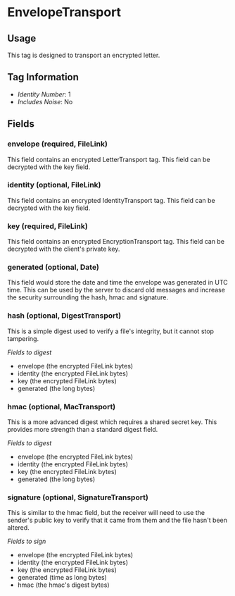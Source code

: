 # EnvelopeTransport

## Usage

This tag is designed to transport an encrypted letter.

## Tag Information

- *Identity Number*: 1
- *Includes Noise*: No

## Fields

### envelope (required, FileLink)

This field contains an encrypted LetterTransport tag.  This field can be decrypted with the key field.

### identity (optional, FileLink)

This field contains an encrypted IdentityTransport tag.  This field can be decrypted with the key field.

### key (required, FileLink)

This field contains an encrypted EncryptionTransport tag.  This field can be decrypted with the client's private key.

### generated (optional, Date)

This field would store the date and time the envelope was generated in UTC time.  This can be used by the server to discard old messages and increase the security surrounding the hash, hmac and signature.

### hash (optional, DigestTransport)

This is a simple digest used to verify a file's integrity, but it cannot stop tampering.

*Fields to digest*

- envelope (the encrypted FileLink bytes)
- identity (the encrypted FileLink bytes)
- key (the encrypted FileLink bytes)
- generated (the long bytes)

### hmac (optional, MacTransport)

This is a more advanced digest which requires a shared secret key.  This provides more strength than a standard digest field.

*Fields to digest*

- envelope (the encrypted FileLink bytes)
- identity (the encrypted FileLink bytes)
- key (the encrypted FileLink bytes)
- generated (the long bytes)

###  signature (optional, SignatureTransport)

This is similar to the hmac field, but the receiver will need to use the sender's public key to verify that it came from them and the file hasn't been altered.

*Fields to sign*

- envelope (the encrypted FileLink bytes)
- identity (the encrypted FileLink bytes)
- key (the encrypted FileLink bytes)
- generated (time as long bytes)
- hmac (the hmac's digest bytes)
